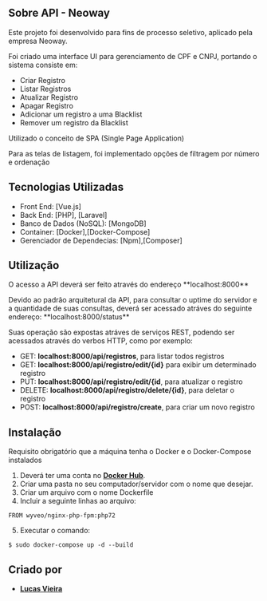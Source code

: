 ## Sobre API - Neoway

<p>Este projeto foi desenvolvido para fins de processo seletivo, aplicado pela empresa Neoway.</p>
<p>Foi criado uma interface UI para gerenciamento de CPF e CNPJ, portando o sistema consiste em:</p>
<ul>
    <li>Criar Registro</li>
    <li>Listar Registros</li>
    <li>Atualizar Registro</li>
    <li>Apagar Registro</li>
    <li>Adicionar um registro a uma Blacklist</li>
    <li>Remover um registro da Blacklist</li>
</ul>
<p>Utilizado o conceito de SPA (Single Page Application)</p>
<p>Para as telas de listagem, foi implementado opções de filtragem por número e ordenação</p>

## Tecnologias Utilizadas
- Front End:    [Vue.js]
- Back End:     [PHP], [Laravel]
- Banco de Dados (NoSQL):   [MongoDB]
- Container:   [Docker],[Docker-Compose]
- Gerenciador de Dependecias:   [Npm],[Composer]

## Utilização

<p>O acesso a API deverá ser feito através do endereço **localhost:8000**</p>
<p>Devido ao padrão arquitetural da API, para consultar o uptime do servidor e a quantidade
de suas consultas, deverá ser acessado atráves do seguinte endereço: **localhost:8000/status**</p>
<p>Suas operação são expostas atráves de serviços REST, podendo ser acessados através do verbos HTTP,
como por exemplo:
<ul> 
    <li>GET: <b>localhost:8000/api/registros</b>, para listar todos registros</li>
    <li>GET: <b>localhost:8000/api/registro/edit/{id}</b> para exibir um determinado registro</li>
    <li>PUT: <b>localhost:8000/api/registro/edit/{id</b>, para atualizar o registro</li>
    <li>DELETE: <b>localhost:8000/api/registro/delete/{id}</b>, para deletar o registro</li>
    <li>POST: <b>localhost:8000/api/registro/create</b>, para criar um novo registro</li>
</ul>

## Instalação
<p>Requisito obrigatório que a máquina tenha o Docker e o Docker-Compose instalados</p>

1. Deverá ter uma conta no **[Docker Hub](https://hub.docker.com/)**.
2. Criar uma pasta no seu computador/servidor com o nome que desejar.
3. Criar um arquivo com o nome Dockerfile
4. Incluir a seguinte linhas ao arquivo:
```
FROM wyveo/nginx-php-fpm:php72
```
5. Executar o comando:
```
$ sudo docker-compose up -d --build
```
    
## Criado por

- **[Lucas Vieira](lucsolivier@gmail.com)**

